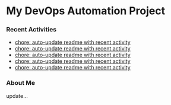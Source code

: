# My DevOps Automation Project

### Recent Activities
<!-- activity:START -->
- [chore: auto-update readme with recent activity](https://github.com/kaigiii/mybowling-app/commit/71864cdde06f1fe46e0525d220ac4b8f62c4113c)
- [chore: auto-update readme with recent activity](https://github.com/kaigiii/mybowling-app/commit/98050ed9c4a58f631d0f93d3cd548e3ca6d0d6b3)
- [chore: auto-update readme with recent activity](https://github.com/kaigiii/mybowling-app/commit/c543691a84555c965341e73b30433911eb05bf6a)
- [chore: auto-update readme with recent activity](https://github.com/kaigiii/mybowling-app/commit/8f8dc2a55f8211a50fb7f2500b8e6f4aa0f065be)
- [chore: auto-update readme with recent activity](https://github.com/kaigiii/mybowling-app/commit/474af4ae945adfc4211fc0672335cda1274758f9)
<!-- activity:END -->

### About Me
<!-- MYLINKS:START -->
<!-- MYLINKS:END -->

update...
